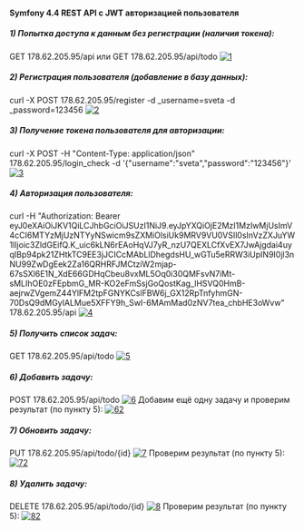 #### Symfony 4.4 REST API с JWT авторизацией пользователя
##### 1) Попытка доступа к данным без регистрации (наличия токена):
GET 178.62.205.95/api или GET 178.62.205.95/api/todo
<a href="https://ibb.co/HDn3kV2"><img src="https://i.ibb.co/LznH28P/1.png" alt="1" border="0"></a>
##### 2) Регистрация пользователя (добавление в базу данных):
curl -X POST 178.62.205.95/register -d _username=sveta -d _password=123456
<a href="https://ibb.co/8Bxmpmn"><img src="https://i.ibb.co/N3NFPFg/2.png" alt="2" border="0"></a>
##### 3) Получение токена пользователя для авторизации:
curl -X POST -H "Content-Type: application/json" 178.62.205.95/login_check -d '{"username":"sveta","password":"123456"}'
<a href="https://ibb.co/TbzFt1Z"><img src="https://i.ibb.co/k9YWXJp/3.png" alt="3" border="0"></a>
##### 4) Авторизация пользователя:
curl -H "Authorization: Bearer eyJ0eXAiOiJKV1QiLCJhbGciOiJSUzI1NiJ9.eyJpYXQiOjE2MzI1MzIwMjUsImV4cCI6MTYzMjUzNTYyNSwicm9sZXMiOlsiUk9MRV9VU0VSIl0sInVzZXJuYW1lIjoic3ZldGEifQ.K_uic6kLN6rEAoHqVJ7yR_nzU7QEXLCfXvEX7JwAjgdai4uyqIBp94pk21ZHtkTC9EE3jJCICcMAbLlDhegdsHU_wGTu5eRRW3iUpIN9I0jl3nNU99ZwDgEek2Za16QRHRFJMCtziW2mjap-67sSXl6E1N_XdE66GDHqCbeu8vxML5Oq0i30QMFsvN7iMt-sMLIhOE0zFEpbmG_MR-KO2eFmSsjGoQostKag_lHSVQ0HmB-aejrwZVgemZ44YlFM2tpFGNYKCslFBW6j_GX12RpTnfyhmGN-70DsQ9dMGyIALMue5XFFY9h_SwI-6MAmMad0zNV7tea_chbHE3oWvw" 178.62.205.95/api
<a href="https://ibb.co/5WsfGmT"><img src="https://i.ibb.co/Fb8jm26/4.png" alt="4" border="0"></a>
##### 5) Получить список задач:
GET 178.62.205.95/api/todo
<a href="https://ibb.co/wC9cDcG"><img src="https://i.ibb.co/4M61B1v/5.png" alt="5" border="0"></a>
##### 6) Добавить задачу:
POST 178.62.205.95/api/todo
<a href="https://ibb.co/MSvpv7z"><img src="https://i.ibb.co/pw7Z7dH/6.png" alt="6" border="0"></a>
Добавим ещё одну задачу и проверим результат (по пункту 5):
<a href="https://ibb.co/x2Ww35V"><img src="https://i.ibb.co/Cwg4W0x/62.png" alt="62" border="0"></a>
##### 7) Обновить задачу:
PUT 178.62.205.95/api/todo/{id}
<a href="https://ibb.co/v1G0HMV"><img src="https://i.ibb.co/dBq8rHj/7.png" alt="7" border="0"></a>
Проверим результат (по пункту 5):
<a href="https://ibb.co/jM8wBq7"><img src="https://i.ibb.co/T8w0pJz/72.png" alt="72" border="0"></a>
##### 8) Удалить задачу:
DELETE 178.62.205.95/api/todo/{id}
<a href="https://ibb.co/mbjKb3r"><img src="https://i.ibb.co/HBSyBjL/8.png" alt="8" border="0"></a>
Проверим результат (по пункту 5):
<a href="https://ibb.co/7kKdrDS"><img src="https://i.ibb.co/9ZWky0p/82.png" alt="82" border="0"></a>